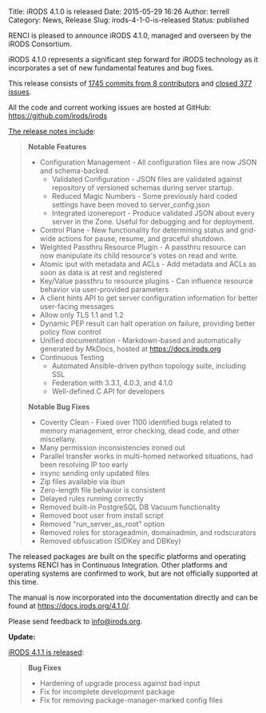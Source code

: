 Title: iRODS 4.1.0 is released
Date: 2015-05-29 16:26
Author: terrell
Category: News, Release
Slug: irods-4-1-0-is-released
Status: published

RENCI is pleased to announce iRODS 4.1.0, managed and overseen by the
iRODS Consortium.

iRODS 4.1.0 represents a significant step forward for iRODS technology
as it incorporates a set of new fundamental features and bug fixes.

This release consists of [1745 commits from 8
contributors](https://github.com/irods/irods/compare/4.0.3...4.1.0) and
[closed 377
issues](https://github.com/irods/irods/issues?q=milestone%3A4.1.0).

All the code and current working issues are hosted at GitHub:
<https://github.com/irods/irods>

[The release notes
include](https://docs.irods.org/4.1.0/release_notes/):

> **Notable Features**
>
> -   Configuration Management - All configuration files are now JSON
>     and schema-backed.
>     -   Validated Configuration - JSON files are validated against
>         repository of versioned schemas during server startup.
>     -   Reduced Magic Numbers - Some previously hard coded settings
>         have been moved to server\_config.json
>     -   Integrated izonereport - Produce validated JSON about every
>         server in the Zone. Useful for debugging and for deployment.
> -   Control Plane - New functionality for determining status and
>     grid-wide actions for pause, resume, and graceful shutdown.
> -   Weighted Passthru Resource Plugin - A passthru resource can now
>     manipulate its child resource's votes on read and write.
> -   Atomic iput with metadata and ACLs - Add metadata and ACLs as soon
>     as data is at rest and registered
> -   Key/Value passthru to resource plugins - Can influence resource
>     behavior via user-provided parameters
> -   A client hints API to get server configuration information for
>     better user-facing messages
> -   Allow only TLS 1.1 and 1.2
> -   Dynamic PEP result can halt operation on failure, providing better
>     policy flow control
> -   Unified documentation - Markdown-based and automatically generated
>     by MkDocs, hosted at https://docs.irods.org
> -   Continuous Testing
>     -   Automated Ansible-driven python topology suite, including SSL
>     -   Federation with 3.3.1, 4.0.3, and 4.1.0
>     -   Well-defined C API for developers
>
> **Notable Bug Fixes**
>
> -   Coverity Clean - Fixed over 1100 identified bugs related to memory
>     management, error checking, dead code, and other miscellany.
> -   Many permission inconsistencies ironed out
> -   Parallel transfer works in multi-homed networked situations, had
>     been resolving IP too early
> -   irsync sending only updated files
> -   Zip files available via ibun
> -   Zero-length file behavior is consistent
> -   Delayed rules running correctly
> -   Removed built-in PostgreSQL DB Vacuum functionality
> -   Removed boot user from install script
> -   Removed "run\_server\_as\_root" option
> -   Removed roles for storageadmin, domainadmin, and rodscurators
> -   Removed obfuscation (SIDKey and DBKey)

The released packages are built on the specific platforms and operating
systems RENCI has in Continuous Integration. Other platforms and
operating systems are confirmed to work, but are not officially
supported at this time.

The manual is now incorporated into the documentation directly and can
be found at <https://docs.irods.org/4.1.0/>.

Please send feedback to <info@irods.org>.

**Update:**

[iRODS 4.1.1 is
released](http://irods.org/2015/06/irods-4-1-1-is-released/):

> **Bug Fixes**
>
> -   Hardening of upgrade process against bad input
> -   Fix for incomplete development package
> -   Fix for removing package-manager-marked config files

